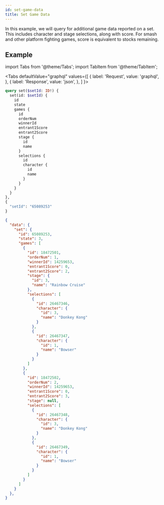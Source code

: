 ```yaml
---
id: set-game-data
title: Set Game Data
---
```


In this example, we will query for additional game data reported on a set.
This includes character and stage selections, along with score. For smash and other platform fighting games, score is equivalent to stocks remaining.

## Example

import Tabs from '@theme/Tabs';
import TabItem from '@theme/TabItem';

<Tabs
defaultValue="graphql"
values={[
{ label: 'Request', value: 'graphql', },
{ label: 'Response', value: 'json', },
]
}>
<TabItem value="graphql">

```graphql
query set($setId: ID!) {
  set(id: $setId) {
    id
    state
    games {
      id
      orderNum
      winnerId
      entrant1Score
      entrant2Score
      stage {
        id
        name
      }
      selections {
        id
        character {
          id
          name
        }
      }
    }
  }
},
{
  "setId": "65089253"
}
```

</TabItem>

<TabItem value="json">

```json
{
  "data": {
    "set": {
      "id": 65089253,
      "state": 3,
      "games": [
        {
          "id": 18472501,
          "orderNum": 1,
          "winnerId": 14259653,
          "entrant1Score": 0,
          "entrant2Score": 2,
          "stage": {
            "id": 3,
            "name": "Rainbow Cruise"
          },
          "selections": [
            {
              "id": 26467346,
              "character": {
                "id": 3,
                "name": "Donkey Kong"
              }
            },
            {
              "id": 26467347,
              "character": {
                "id": 1,
                "name": "Bowser"
              }
            }
          ]
        },
        {
          "id": 18472502,
          "orderNum": 2,
          "winnerId": 14259653,
          "entrant1Score": 0,
          "entrant2Score": 3,
          "stage": null,
          "selections": [
            {
              "id": 26467348,
              "character": {
                "id": 3,
                "name": "Donkey Kong"
              }
            },
            {
              "id": 26467349,
              "character": {
                "id": 1,
                "name": "Bowser"
              }
            }
          ]
        }
      ]
    }
  },
}
```

</TabItem>
</Tabs>
